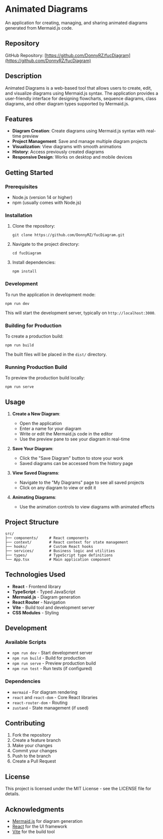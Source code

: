 # Animated Diagrams

An application for creating, managing, and sharing animated diagrams generated from Mermaid.js code.

## Repository

GitHub Repository: [https://github.com/DonnyRZ/fucDiagram](https://github.com/DonnyRZ/fucDiagram)

## Description

Animated Diagrams is a web-based tool that allows users to create, edit, and visualize diagrams using Mermaid.js syntax. The application provides a user-friendly interface for designing flowcharts, sequence diagrams, class diagrams, and other diagram types supported by Mermaid.js.

## Features

- **Diagram Creation**: Create diagrams using Mermaid.js syntax with real-time preview
- **Project Management**: Save and manage multiple diagram projects
- **Visualization**: View diagrams with smooth animations
- **History**: Access previously created diagrams
- **Responsive Design**: Works on desktop and mobile devices

## Getting Started

### Prerequisites

- Node.js (version 14 or higher)
- npm (usually comes with Node.js)

### Installation

1. Clone the repository:
   ```
   git clone https://github.com/DonnyRZ/fucDiagram.git
   ```

2. Navigate to the project directory:
   ```
   cd fucDiagram
   ```

3. Install dependencies:
   ```
   npm install
   ```

### Development

To run the application in development mode:

```
npm run dev
```

This will start the development server, typically on `http://localhost:3000`.

### Building for Production

To create a production build:

```
npm run build
```

The built files will be placed in the `dist/` directory.

### Running Production Build

To preview the production build locally:

```
npm run serve
```

## Usage

1. **Create a New Diagram**:
   - Open the application
   - Enter a name for your diagram
   - Write or edit the Mermaid.js code in the editor
   - Use the preview pane to see your diagram in real-time

2. **Save Your Diagram**:
   - Click the "Save Diagram" button to store your work
   - Saved diagrams can be accessed from the history page

3. **View Saved Diagrams**:
   - Navigate to the "My Diagrams" page to see all saved projects
   - Click on any diagram to view or edit it

4. **Animating Diagrams**:
   - Use the animation controls to view diagrams with animated effects

## Project Structure

```
src/
├── components/     # React components
├── context/        # React context for state management
├── hooks/          # Custom React hooks
├── services/       # Business logic and utilities
├── types/          # TypeScript type definitions
└── App.tsx         # Main application component
```

## Technologies Used

- **React** - Frontend library
- **TypeScript** - Typed JavaScript
- **Mermaid.js** - Diagram generation
- **React Router** - Navigation
- **Vite** - Build tool and development server
- **CSS Modules** - Styling

## Development

### Available Scripts

- `npm run dev` - Start development server
- `npm run build` - Build for production
- `npm run serve` - Preview production build
- `npm run test` - Run tests (if configured)

### Dependencies

- `mermaid` - For diagram rendering
- `react` and `react-dom` - Core React libraries
- `react-router-dom` - Routing
- `zustand` - State management (if used)

## Contributing

1. Fork the repository
2. Create a feature branch
3. Make your changes
4. Commit your changes
5. Push to the branch
6. Create a Pull Request

## License

This project is licensed under the MIT License - see the LICENSE file for details.

## Acknowledgments

- [Mermaid.js](https://mermaid-js.github.io/) for diagram generation
- [React](https://reactjs.org/) for the UI framework
- [Vite](https://vitejs.dev/) for the build tool